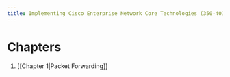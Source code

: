 ```yaml
---
title: Implementing Cisco Enterprise Network Core Technologies (350-401 ENCOR)
---
```

# Chapters
1. [[Chapter 1|Packet Forwarding]]